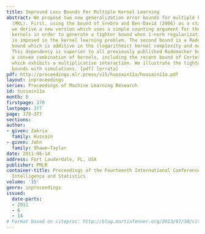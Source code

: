 ```yaml
---
title: Improved Loss Bounds For Multiple Kernel Learning
abstract: We propose two new generalization error bounds for multiple kernel learning
  (MKL). First, using the bound of Srebro and Ben-David (2006) as a starting point,
  we derive a new version which uses a simple counting argument for the choice of
  kernels in order to generate a tighter bound when 1-norm regularization (sparsity)
  is imposed in the kernel learning problem. The second bound is a Rademacher complexity
  bound which is additive in the (logarithmic) kernel complexity and margin term.
  This dependency is superior to all previously published Rademacher bounds for learning
  a convex combination of kernels, including the recent bound of Cortes et al. (2010),
  which exhibits a multiplicative interaction. We illustrate the tightness of our
  bounds with simulations. [pdf] [errata]
pdf: http://proceedings.mlr.press/v15/hussain11a/hussain11a.pdf
layout: inproceedings
series: Proceedings of Machine Learning Research
id: hussain11a
month: 0
firstpage: 370
lastpage: 377
page: 370-377
sections: 
author:
- given: Zakria
  family: Hussain
- given: John
  family: Shawe–Taylor
date: 2011-06-14
address: Fort Lauderdale, FL, USA
publisher: PMLR
container-title: Proceedings of the Fourteenth International Conference on Artificial
  Intelligence and Statistics
volume: '15'
genre: inproceedings
issued:
  date-parts:
  - 2011
  - 6
  - 14
# Format based on citeproc: http://blog.martinfenner.org/2013/07/30/citeproc-yaml-for-bibliographies/
---
```

